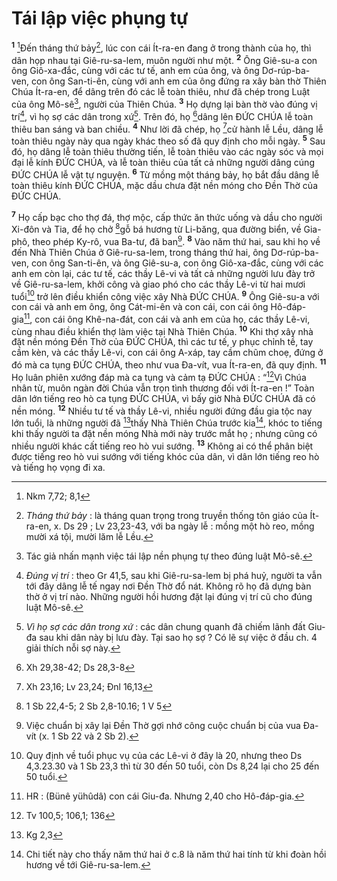 # Tái lập việc phụng tự
<sup><b>1</b></sup> [^1*]Đến tháng thứ bảy[^1], lúc con cái Ít-ra-en đang ở trong thành của họ, thì dân họp nhau tại Giê-ru-sa-lem, muôn người như một. <sup><b>2</b></sup> Ông Giê-su-a con ông Giô-xa-đắc, cùng với các tư tế, anh em của ông, và ông Dơ-rúp-ba-ven, con ông San-ti-ên, cùng với anh em của ông đứng ra xây bàn thờ Thiên Chúa Ít-ra-en, để dâng trên đó các lễ toàn thiêu, như đã chép trong Luật của ông Mô-sê[^2], người của Thiên Chúa. <sup><b>3</b></sup> Họ dựng lại bàn thờ vào đúng vị trí[^3], vì họ sợ các dân trong xứ[^4]. Trên đó, họ [^2*]dâng lên ĐỨC CHÚA lễ toàn thiêu ban sáng và ban chiều. <sup><b>4</b></sup> Như lời đã chép, họ [^3*]cử hành lễ Lều, dâng lễ toàn thiêu ngày này qua ngày khác theo số đã quy định cho mỗi ngày. <sup><b>5</b></sup> Sau đó, họ dâng lễ toàn thiêu thường tiến, lễ toàn thiêu vào các ngày sóc và mọi đại lễ kính ĐỨC CHÚA, và lễ toàn thiêu của tất cả những người dâng cúng ĐỨC CHÚA lễ vật tự nguyện. <sup><b>6</b></sup> Từ mồng một tháng bảy, họ bắt đầu dâng lễ toàn thiêu kính ĐỨC CHÚA, mặc dầu chưa đặt nền móng cho Đền Thờ của ĐỨC CHÚA.

<sup><b>7</b></sup> Họ cấp bạc cho thợ đá, thợ mộc, cấp thức ăn thức uống và dầu cho người Xi-đôn và Tia, để họ chở [^4*]gỗ bá hương từ Li-băng, qua đường biển, về Gia-phô, theo phép Ky-rô, vua Ba-tư, đã ban[^5]. <sup><b>8</b></sup> Vào năm thứ hai, sau khi họ về đến Nhà Thiên Chúa ở Giê-ru-sa-lem, trong tháng thứ hai, ông Dơ-rúp-ba-ven, con ông San-ti-ên, và ông Giê-su-a, con ông Giô-xa-đắc, cùng với các anh em còn lại, các tư tế, các thầy Lê-vi và tất cả những người lưu đày trở về Giê-ru-sa-lem, khởi công và giao phó cho các thầy Lê-vi từ hai mươi tuổi[^6] trở lên điều khiển công việc xây Nhà ĐỨC CHÚA. <sup><b>9</b></sup> Ông Giê-su-a với con cái và anh em ông, ông Cát-mi-ên và con cái, con cái ông Hô-đáp-gia[^7], con cái ông Khê-na-đát, con cái và anh em của họ, các thầy Lê-vi, cùng nhau điều khiển thợ làm việc tại Nhà Thiên Chúa. <sup><b>10</b></sup> Khi thợ xây nhà đặt nền móng Đền Thờ của ĐỨC CHÚA, thì các tư tế, y phục chỉnh tề, tay cầm kèn, và các thầy Lê-vi, con cái ông A-xáp, tay cầm chũm choẹ, đứng ở đó mà ca tụng ĐỨC CHÚA, theo như vua Đa-vít, vua Ít-ra-en, đã quy định. <sup><b>11</b></sup> Họ luân phiên xướng đáp mà ca tụng và cảm tạ ĐỨC CHÚA : “[^5*]Vì Chúa nhân từ, muôn ngàn đời Chúa vẫn trọn tình thương đối với Ít-ra-en !” Toàn dân lớn tiếng reo hò ca tụng ĐỨC CHÚA, vì bấy giờ Nhà ĐỨC CHÚA đã có nền móng. <sup><b>12</b></sup> Nhiều tư tế và thầy Lê-vi, nhiều người đứng đầu gia tộc nay lớn tuổi, là những người đã [^6*]thấy Nhà Thiên Chúa trước kia[^8], khóc to tiếng khi thấy người ta đặt nền móng Nhà mới này trước mắt họ ; nhưng cũng có nhiều người khác cất tiếng reo hò vui sướng. <sup><b>13</b></sup> Không ai có thể phân biệt được tiếng reo hò vui sướng với tiếng khóc của dân, vì dân lớn tiếng reo hò và tiếng họ vọng đi xa.

[^1]: <i>Tháng thứ bảy</i> : là tháng quan trọng trong truyền thống tôn giáo của Ít-ra-en, x. Ds 29 ; Lv 23,23-43, với ba ngày lễ : mồng một hò reo, mồng mười xá tội, mười lăm lễ Lều.
[^2]: Tác giả nhấn mạnh việc tái lập nền phụng tự theo đúng luật Mô-sê.
[^3]: <i>Đúng vị trí</i> : theo Gr 41,5, sau khi Giê-ru-sa-lem bị phá huỷ, người ta vẫn tới đây dâng lễ tế ngay nơi Đền Thờ đổ nát. Không rõ họ đã dựng bàn thờ ở vị trí nào. Những người hồi hương đặt lại đúng vị trí cũ cho đúng luật Mô-sê.
[^4]: <i>Vì họ sợ các dân trong xứ</i> : các dân chung quanh đã chiếm lãnh đất Giu-đa sau khi dân này bị lưu đày. Tại sao họ sợ ? Có lẽ sự việc ở đầu ch. 4 giải thích nỗi sợ này.
[^5]: Việc chuẩn bị xây lại Đền Thờ gợi nhớ công cuộc chuẩn bị của vua Đa-vít (x. 1 Sb 22 và 2 Sb 2).
[^6]: Quy định về tuổi phục vụ của các Lê-vi ở đây là 20, nhưng theo Ds 4,3.23.30 và 1 Sb 23,3 thì từ 30 đến 50 tuổi, còn Ds 8,24 lại cho 25 đến 50 tuổi.
[^7]: HR : (<span class="hebrew-translit">Bünê yühûdâ</span>) con cái Giu-đa. Nhưng 2,40 cho Hô-đáp-gia.
[^8]: Chi tiết này cho thấy năm thứ hai ở c.8 là năm thứ hai tính từ khi đoàn hồi hương về tới Giê-ru-sa-lem.
[^1*]: Nkm 7,72; 8,1
[^2*]: Xh 29,38-42; Ds 28,3-8
[^3*]: Xh 23,16; Lv 23,24; Đnl 16,13
[^4*]: 1 Sb 22,4-5; 2 Sb 2,8-10.16; 1 V 5
[^5*]: Tv 100,5; 106,1; 136
[^6*]: Kg 2,3
